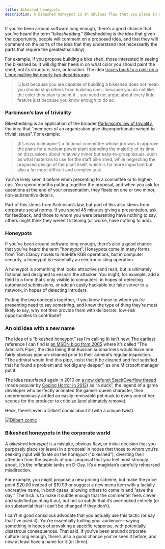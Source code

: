 ```yaml
---
title: Bikeshed honeypots
description: A bikeshed honeypot is an obvious flaw that you place in a proposal in hopes that others will fixate on the honeypot, diverting their attention from the aspects you feel more strongly about.
---
```


If you’ve been around software long enough, there’s a good chance that you’ve heard the term "*bikeshedding*." Bikeshedding is the idea that given the opportunity, people will comment on a proposed idea, and that they will comment on the parts of the idea that they understand (not necessarily the parts that require the greatest scrutiny).

For example, if you propose building a bike shed, those interested in seeing the bikeshed built will dig their heels in on what color you should paint the shed, not its structure, size, or location. The idea [traces back to a post on a Linux mailing list nearly two decades ago](http://bikeshed.com/):

> [J]ust because you are capable of building a bikeshed does not mean you should stop others from building one… because you do not like the color they plan to paint it… you need not argue about every little feature just because you know enough to do so.

### Parkinson’s law of triviality

Bikeshedding is an application of the broader [Parkinson’s law of triviality](https://en.wikipedia.org/wiki/Law_of_triviality), the idea that “members of an organization give disproportionate weight to trivial issues”. For example:

> [It’s easy to imagine'] a fictional committee whose job was to approve the plans for a nuclear power plant spending the majority of its time on discussions about relatively minor but easy-to-grasp issues, such as what materials to use for the staff bike shed, while neglecting the proposed design of the plant itself, which is far more important but also a far more difficult and complex task.

You’ve likely seen it before when presenting to a committee or to higher-ups. You spend months putting together the proposal, and when you ask for questions at the end of your presentation, they fixate on one or two minor, non-substantive details.

Part of this stems from Parkinson’s law, but part of this also stems from corporate social norms. If you spend 45 minutes giving a presentation, ask for feedback, and those to whom you were presenting have nothing to say, others might think they weren’t listening (or worse, have nothing to add).

### Honeypots

If you’ve been around software long enough, there’s also a good chance that you’ve heard the term "*honeypot*". Honeypots come in many forms from Tom Clancy novels to real-life KGB operations, but in computer security, a honeypot is essentially an electronic sting operation.

A honeypot is something that looks attractive (and real), but is ultimately fictional and designed to ensnarl the attacker. You might, for example, add a field to a form that’s only visible to computers, in hopes of detecting automated submissions, or add an easily hackable but fake server to a network, in hopes of detecting intruders.

Putting the two concepts together, if you know those to whom you’re presenting need to say *something*, and know the type of thing they’re most likely to say, why not then provide them with deliberate, low-risk opportunities to contribute?

### An old idea with a new name

The idea of a “bikeshed honeypot” (as I’m calling it) isn’t new. The earliest reference I can find is [an MSDN blog from 2005](https://blogs.msdn.microsoft.com/brada/2005/05/13/the-admirals-pipe/) where it’s called “The Admiral’s Pipe”, the idea being that Russian submariners would leave one fairly obvious pipe un-cleaned prior to their admiral’s regular inspection. “The admiral would find this pipe, insist that it be cleaned and feel satisfied that he found a problem and not dig any deeper”, as one Microsoft manager put it.

The idea resurfaced again in 2010 on [a now defunct StackOverflow thread](http://www.stackprinter.com/questions/new-programming-jargon-you-coined.html) (made popular by [Coding Horror in 2012](https://blog.codinghorror.com/new-programming-jargon/)) as “a duck”, the legend of a game developer who perfectly animated the game’s queen character, then unceremoniously added an easily removable pet duck to every one of her scenes for the producer to criticize (and ultimately remove).

Heck, there’s even a Dilbert comic about it (with a unique twist):

[![Dilbert comic](http://assets.amuniversal.com/9df021106cc801301d50001dd8b71c47)](http://dilbert.com/strip/2007-02-02)

### Bikeshed honeypots in the corporate world

A *bikeshed honeypot* is a mistake, obvious flaw, or trivial decision that you purposely place (or leave) in a proposal in hopes that those to whom you’re seeking input will fixate on the honeypot ("bikeshed"), diverting their attention from the aspects of your proposal that you feel most strongly about. It’s the inflatable tanks on D-Day. It’s a magician’s carefully rehearsed misdirection.

For example, you might propose a new pricing scheme, but make the price point $20.00 instead of $19.99 or suggest a new menu item with a facially uncreative name, in both cases, allowing others to come in and “save the day.” The trick is to make it subtle enough that the commenter feels clever and satisfied pointing it out, but not so subtle that it’s overlooked entirely (or so substantial that it can’t be changed if they don’t).

I can’t in good conscious advocate that you actually use this tactic (or say that I’ve used it). You’re essentially trolling your audience — saying something in hopes of provoking a specific response, with potentially disastrous consequences. That said, if you’ve been around corporate culture long enough, there’s also a good chance you’ve seen it before, and now at least have a name for it (or three).
